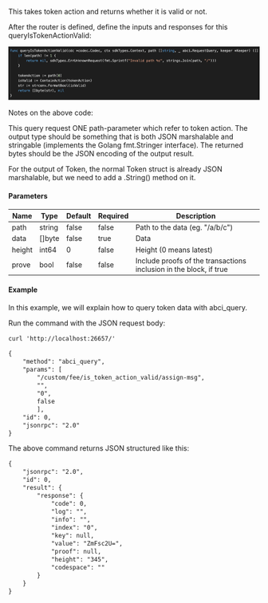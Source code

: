 This takes token action and returns whether it is valid or not.

After the router is defined, define the inputs and responses for this queryIsTokenActionValid:

![Image-2](../pic/queryIsTokenActionValid.png)


Notes on the above code:

This query request ONE path-parameter which refer to token action. 
The output type should be something that is both JSON marshalable and stringable (implements the Golang fmt.Stringer interface). The returned bytes should be the JSON encoding of the output result.

For the output of Token, the normal Token struct is already JSON marshalable, but we need to add a .String() method on it.

#### Parameters
| Name | Type | Default | Required | Description                 |
| ---- | ---- | ------- | -------- | --------------------------- |
| path | string | false | false    | Path to the data (eg. "/a/b/c") |
| data | []byte | false | true     | Data |
| height | int64 | 0 | false    | Height (0 means latest) |
| prove | bool | false | false    | Include proofs of the transactions inclusion in the block, if true |


#### Example
In this example, we will explain how to query token data with abci_query. 

Run the command with the JSON request body:
```
curl 'http://localhost:26657/'
```

```
{
    "method": "abci_query",
    "params": [
    	"/custom/fee/is_token_action_valid/assign-msg",
    	"",
    	"0",
    	false
    	],
    "id": 0,
    "jsonrpc": "2.0"
}

```

The above command returns JSON structured like this: 
```
{
    "jsonrpc": "2.0",
    "id": 0,
    "result": {
        "response": {
            "code": 0,
            "log": "",
            "info": "",
            "index": "0",
            "key": null,
            "value": "ZmFsc2U=",
            "proof": null,
            "height": "345",
            "codespace": ""
        }
    }
}
```

